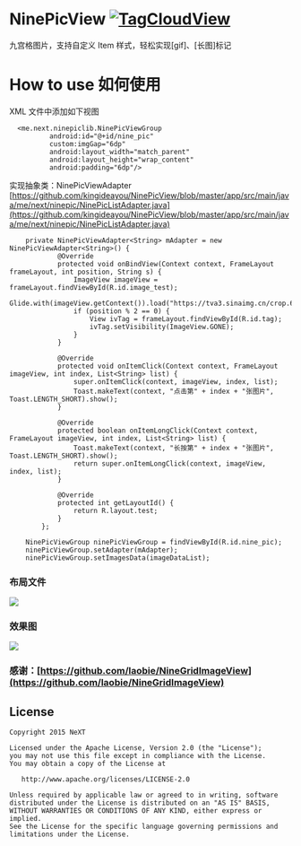 # NinePicView [![TagCloudView](https://img.shields.io/badge/NeXT___-NinePicView-brightgreen.svg?style=flat)](https://kingideayou.github.io)

九宫格图片，支持自定义 Item 样式，轻松实现[gif]、[长图]标记

# How to use 如何使用

XML 文件中添加如下视图

      <me.next.ninepiclib.NinePicViewGroup
              android:id="@+id/nine_pic"
              custom:imgGap="6dp"
              android:layout_width="match_parent"
              android:layout_height="wrap_content"
              android:padding="6dp"/>

实现抽象类：NinePicViewAdapter [https://github.com/kingideayou/NinePicView/blob/master/app/src/main/java/me/next/ninepic/NinePicListAdapter.java](https://github.com/kingideayou/NinePicView/blob/master/app/src/main/java/me/next/ninepic/NinePicListAdapter.java)

        private NinePicViewAdapter<String> mAdapter = new NinePicViewAdapter<String>() {
                @Override
                protected void onBindView(Context context, FrameLayout frameLayout, int position, String s) {
                    ImageView imageView = frameLayout.findViewById(R.id.image_test);
                    Glide.with(imageView.getContext()).load("https://tva3.sinaimg.cn/crop.6.0.753.753.180/6db4aff6jw8et9dnyhy7oj20lc0lcabg.jpg").into(imageView);
                    if (position % 2 == 0) {
                        View ivTag = frameLayout.findViewById(R.id.tag);
                        ivTag.setVisibility(ImageView.GONE);
                    }
                }

                @Override
                protected void onItemClick(Context context, FrameLayout imageView, int index, List<String> list) {
                    super.onItemClick(context, imageView, index, list);
                    Toast.makeText(context, "点击第" + index + "张图片", Toast.LENGTH_SHORT).show();
                }

                @Override
                protected boolean onItemLongClick(Context context, FrameLayout imageView, int index, List<String> list) {
                    Toast.makeText(context, "长按第" + index + "张图片", Toast.LENGTH_SHORT).show();
                    return super.onItemLongClick(context, imageView, index, list);
                }

                @Override
                protected int getLayoutId() {
                    return R.layout.test;
                }
            };

        NinePicViewGroup ninePicViewGroup = findViewById(R.id.nine_pic);
        ninePicViewGroup.setAdapter(mAdapter);
        ninePicViewGroup.setImagesData(imageDataList);


### 布局文件

![](http://ww1.sinaimg.cn/mw690/6db4aff6gy1fkeca8qztsj21mc0rcgry.jpg)

### 效果图

![](http://ww1.sinaimg.cn/mw690/6db4aff6gy1fkec9qrwfhj20u01hcalz.jpg)

### 感谢：[https://github.com/laobie/NineGridImageView](https://github.com/laobie/NineGridImageView)

## License

    Copyright 2015 NeXT

    Licensed under the Apache License, Version 2.0 (the "License");
    you may not use this file except in compliance with the License.
    You may obtain a copy of the License at

       http://www.apache.org/licenses/LICENSE-2.0

    Unless required by applicable law or agreed to in writing, software
    distributed under the License is distributed on an "AS IS" BASIS,
    WITHOUT WARRANTIES OR CONDITIONS OF ANY KIND, either express or implied.
    See the License for the specific language governing permissions and
    limitations under the License.

